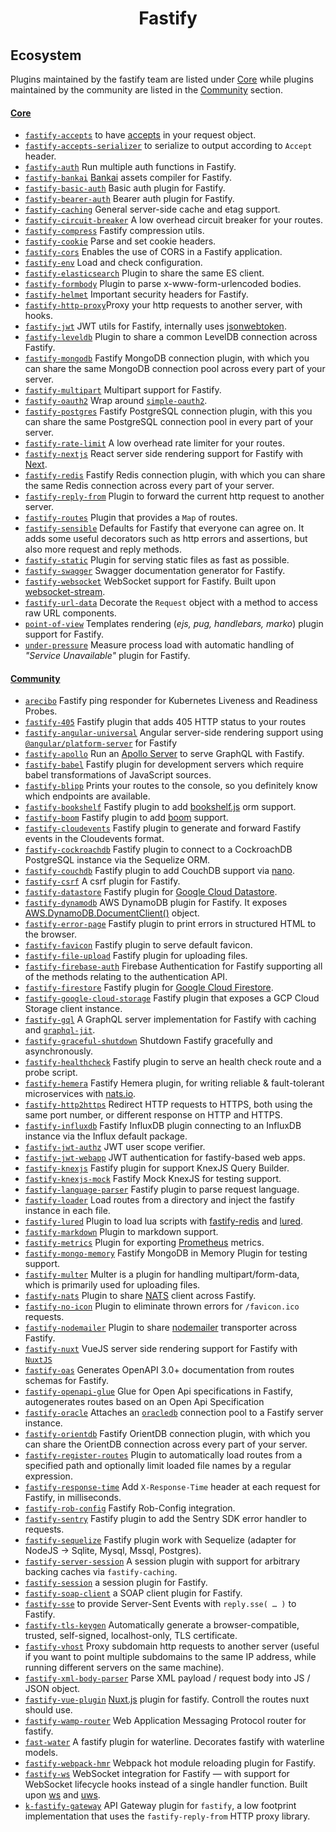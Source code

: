 <h1 align="center">Fastify</h1>

## Ecosystem

Plugins maintained by the fastify team are listed under [Core](#core) while plugins maintained by the community are listed in the [Community](#community) section.

#### [Core](#core)

- [`fastify-accepts`](https://github.com/fastify/fastify-accepts) to have [accepts](https://www.npmjs.com/package/accepts) in your request object.
- [`fastify-accepts-serializer`](https://github.com/fastify/fastify-accepts-serializer) to serialize to output according to `Accept` header.
- [`fastify-auth`](https://github.com/fastify/fastify-auth) Run multiple auth functions in Fastify.
- [`fastify-bankai`](https://github.com/fastify/fastify-bankai) [Bankai](https://github.com/yoshuawuyts/bankai) assets compiler for Fastify.
- [`fastify-basic-auth`](https://github.com/fastify/fastify-basic-auth) Basic auth plugin for Fastify.
- [`fastify-bearer-auth`](https://github.com/fastify/fastify-bearer-auth) Bearer auth plugin for Fastify.
- [`fastify-caching`](https://github.com/fastify/fastify-caching) General server-side cache and etag support.
- [`fastify-circuit-breaker`](https://github.com/fastify/fastify-circuit-breaker) A low overhead circuit breaker for your routes.
- [`fastify-compress`](https://github.com/fastify/fastify-compress) Fastify compression utils.
- [`fastify-cookie`](https://github.com/fastify/fastify-cookie) Parse and set cookie headers.
- [`fastify-cors`](https://github.com/fastify/fastify-cors) Enables the use of CORS in a Fastify application.
- [`fastify-env`](https://github.com/fastify/fastify-env) Load and check configuration.
- [`fastify-elasticsearch`](https://github.com/fastify/fastify-elasticsearch) Plugin to share the same ES client.
- [`fastify-formbody`](https://github.com/fastify/fastify-formbody) Plugin to parse x-www-form-urlencoded bodies.
- [`fastify-helmet`](https://github.com/fastify/fastify-helmet) Important security headers for Fastify.
- [`fastify-http-proxy`](https://github.com/fastify/fastify-http-proxy)Proxy your http requests to another server, with hooks.
- [`fastify-jwt`](https://github.com/fastify/fastify-jwt) JWT utils for Fastify, internally uses [jsonwebtoken](https://github.com/auth0/node-jsonwebtoken).
- [`fastify-leveldb`](https://github.com/fastify/fastify-leveldb) Plugin to share a common LevelDB connection across Fastify.
- [`fastify-mongodb`](https://github.com/fastify/fastify-mongodb) Fastify MongoDB connection plugin, with which you can share the same MongoDB connection pool across every part of your server.
- [`fastify-multipart`](https://github.com/fastify/fastify-multipart) Multipart support for Fastify.
- [`fastify-oauth2`](https://github.com/fastify/fastify-oauth2) Wrap around [`simple-oauth2`](https://github.com/lelylan/simple-oauth2).
- [`fastify-postgres`](https://github.com/fastify/fastify-postgres) Fastify PostgreSQL connection plugin, with this you can share the same PostgreSQL connection pool in every part of your server.
- [`fastify-rate-limit`](https://github.com/fastify/fastify-rate-limit) A low overhead rate limiter for your routes.
- [`fastify-nextjs`](https://github.com/fastify/fastify-nextjs) React server side rendering support for Fastify with [Next](https://github.com/zeit/next.js/).
- [`fastify-redis`](https://github.com/fastify/fastify-redis) Fastify Redis connection plugin, with which you can share the same Redis connection across every part of your server.
- [`fastify-reply-from`](https://github.com/fastify/fastify-reply-from) Plugin to forward the current http request to another server.
- [`fastify-routes`](https://github.com/fastify/fastify-routes) Plugin that provides a `Map` of routes.
- [`fastify-sensible`](https://github.com/fastify/fastify-sensible) Defaults for Fastify that everyone can agree on. It adds some useful decorators such as http errors and assertions, but also more request and reply methods.
- [`fastify-static`](https://github.com/fastify/fastify-static) Plugin for serving static files as fast as possible.
- [`fastify-swagger`](https://github.com/fastify/fastify-swagger) Swagger documentation generator for Fastify.
- [`fastify-websocket`](https://github.com/fastify/fastify-websocket) WebSocket support for Fastify. Built upon [websocket-stream](https://github.com/maxogden/websocket-stream).
- [`fastify-url-data`](https://github.com/fastify/fastify-url-data) Decorate the `Request` object with a method to access raw URL components.
- [`point-of-view`](https://github.com/fastify/point-of-view) Templates rendering (_ejs, pug, handlebars, marko_) plugin support for Fastify.
- [`under-pressure`](https://github.com/fastify/under-pressure) Measure process load with automatic handling of _"Service Unavailable"_ plugin for Fastify.

#### [Community](#community)

- [`arecibo`](https://github.com/nucleode/arecibo) Fastify ping responder for Kubernetes Liveness and Readiness Probes.
- [`fastify-405`](https://github.com/Eomm/fastify-405) Fastify plugin that adds 405 HTTP status to your routes
- [`fastify-angular-universal`](https://github.com/exequiel09/fastify-angular-universal) Angular server-side rendering support using [`@angular/platform-server`](https://github.com/angular/angular/tree/master/packages/platform-server) for Fastify
- [`fastify-apollo`](https://github.com/coopnd/fastify-apollo) Run an [Apollo Server](https://github.com/apollographql/apollo-server) to serve GraphQL with Fastify.
- [`fastify-babel`](https://github.com/cfware/fastify-babel) Fastify plugin for development servers which require babel transformations of JavaScript sources.
- [`fastify-blipp`](https://github.com/PavelPolyakov/fastify-blipp) Prints your routes to the console, so you definitely know which endpoints are available.
- [`fastify-bookshelf`](https://github.com/butlerx/fastify-bookshelfjs) Fastify plugin to add [bookshelf.js](http://bookshelfjs.org/) orm support.
- [`fastify-boom`](https://github.com/jeromemacias/fastify-boom) Fastify plugin to add [boom](https://github.com/hapijs/boom) support.
- [`fastify-cloudevents`](https://github.com/smartiniOnGitHub/fastify-cloudevents) Fastify plugin to generate and forward Fastify events in the Cloudevents format.
- [`fastify-cockroachdb`](https://github.com/alex-ppg/fastify-cockroachdb) Fastify plugin to connect to a CockroachDB PostgreSQL instance via the Sequelize ORM.
- [`fastify-couchdb`](https://github.com/nigelhanlon/fastify-couchdb) Fastify plugin to add CouchDB support via [nano](https://github.com/apache/nano).
- [`fastify-csrf`](https://github.com/Tarang11/fastify-csrf) A csrf plugin for Fastify.
- [`fastify-datastore`](https://github.com/now-ims/now-fastify-datastore) Fastify plugin for [Google Cloud Datastore](https://cloud.google.com/nodejs/docs/reference/datastore/1.4.x/).
- [`fastify-dynamodb`](https://github.com/matrus2/fastify-dynamodb) AWS DynamoDB plugin for Fastify. It exposes [AWS.DynamoDB.DocumentClient()](https://docs.aws.amazon.com/AWSJavaScriptSDK/latest/AWS/DynamoDB/DocumentClient.html) object.
- [`fastify-error-page`](https://github.com/hemerajs/fastify-error-page) Fastify plugin to print errors in structured HTML to the browser.
- [`fastify-favicon`](https://github.com/smartiniOnGitHub/fastify-favicon) Fastify plugin to serve default favicon.
- [`fastify-file-upload`](https://github.com/huangang/fastify-file-upload) Fastify plugin for uploading files.
- [`fastify-firebase-auth`](https://github.com/oxsav/fastify-firebase-auth) Firebase Authentication for Fastify supporting all of the methods relating to the authentication API.
- [`fastify-firestore`](https://github.com/now-ims/fastify-firestore) Fastify plugin for [Google Cloud Firestore](https://cloud.google.com/nodejs/docs/reference/firestore/0.13.x/).
- [`fastify-google-cloud-storage`](https://github.com/carlozamagni/fastify-google-cloud-storage) Fastify plugin that exposes a GCP Cloud Storage client instance.
- [`fastify-gql`](https://github.com/mcollina/fastify-gql) A GraphQL server implementation for Fastify with caching and [`graphql-jit`](https://github.com/ruiaraujo/graphql-jit).
- [`fastify-graceful-shutdown`](https://github.com/hemerajs/fastify-graceful-shutdown) Shutdown Fastify gracefully and asynchronously.
- [`fastify-healthcheck`](https://github.com/smartiniOnGitHub/fastify-healthcheck) Fastify plugin to serve an health check route and a probe script.
- [`fastify-hemera`](https://github.com/hemerajs/fastify-hemera) Fastify Hemera plugin, for writing reliable & fault-tolerant microservices with [nats.io](https://nats.io/).
- [`fastify-http2https`](https://github.com/lolo32/fastify-http2https) Redirect HTTP requests to HTTPS, both using the same port number, or different response on HTTP and HTTPS.
- [`fastify-influxdb`](https://github.com/alex-ppg/fastify-influxdb) Fastify InfluxDB plugin connecting to an InfluxDB instance via the Influx default package.
- [`fastify-jwt-authz`](https://github.com/Ethan-Arrowood/fastify-jwt-authz) JWT user scope verifier.
- [`fastify-jwt-webapp`](https://github.com/charlesread/fastify-jwt-webapp) JWT authentication for fastify-based web apps.
- [`fastify-knexjs`](https://github.com/chapuletta/fastify-knexjs) Fastify plugin for support KnexJS Query Builder.
- [`fastify-knexjs-mock`](https://github.com/chapuletta/fastify-knexjs-mock) Fastify Mock KnexJS for testing support.
- [`fastify-language-parser`](https://github.com/lependu/fastify-language-parser) Fastify plugin to parse request language.
- [`fastify-loader`](https://github.com/TheNoim/fastify-loader) Load routes from a directory and inject the fastify instance in each file.
- [`fastify-lured`](https://github.com/lependu/fastify-lured) Plugin to load lua scripts with [fastify-redis](https://github.com/fastify/fastify-redis) and [lured](https://github.com/enobufs/lured).
- [`fastify-markdown`](https://github.com/freezestudio/fastify-markdown) Plugin to markdown support.
- [`fastify-metrics`](https://gitlab.com/m03geek/fastify-metrics) Plugin for exporting [Prometheus](https://prometheus.io) metrics.
- [`fastify-mongo-memory`](https://github.com/chapuletta/fastify-mongo-memory) Fastify MongoDB in Memory Plugin for testing support.
- [`fastify-multer`](https://github.com/fox1t/multer) Multer is a plugin for handling multipart/form-data, which is primarily used for uploading files.
- [`fastify-nats`](https://github.com/mahmed8003/fastify-nats) Plugin to share [NATS](http://nats.io) client across Fastify.
- [`fastify-no-icon`](https://github.com/jsumners/fastify-no-icon) Plugin to eliminate thrown errors for `/favicon.ico` requests.
- [`fastify-nodemailer`](https://github.com/lependu/fastify-nodemailer) Plugin to share [nodemailer](http://nodemailer.com) transporter across Fastify.
- [`fastify-nuxt`](https://github.com/lyquocnam/fastify-nuxt) VueJS server side rendering support for Fastify with [`NuxtJS`](https://nuxtjs.org/)
- [`fastify-oas`](https://gitlab.com/m03geek/fastify-oas) Generates OpenAPI 3.0+ documentation from routes schemas for Fastify.
- [`fastify-openapi-glue`](https://github.com/seriousme/fastify-openapi-glue) Glue for Open Api specifications in Fastify, autogenerates routes based on an Open Api Specification
- [`fastify-oracle`](https://github.com/cemremengu/fastify-oracle) Attaches an [`oracledb`](https://github.com/oracle/node-oracledb) connection pool to a Fastify server instance.
- [`fastify-orientdb`](https://github.com/mahmed8003/fastify-orientdb) Fastify OrientDB connection plugin, with which you can share the OrientDB connection across every part of your server.
- [`fastify-register-routes`](https://github.com/israeleriston/fastify-register-routes) Plugin to automatically load routes from a specified path and optionally limit loaded file names by a regular expression.
- [`fastify-response-time`](https://github.com/lolo32/fastify-response-time) Add `X-Response-Time` header at each request for Fastify, in milliseconds.
- [`fastify-rob-config`](https://github.com/jeromemacias/fastify-rob-config) Fastify Rob-Config integration.
- [`fastify-sentry`](https://github.com/alex-ppg/fastify-sentry) Fastify plugin to add the Sentry SDK error handler to requests.
- [`fastify-sequelize`](https://github.com/lyquocnam/fastify-sequelize) Fastify plugin work with Sequelize (adapter for NodeJS -> Sqlite, Mysql, Mssql, Postgres).
- [`fastify-server-session`](https://github.com/jsumners/fastify-server-session) A session plugin with support for arbitrary backing caches via `fastify-caching`.
- [`fastify-session`](https://github.com/SerayaEryn/fastify-session) a session plugin for Fastify.
- [`fastify-soap-client`](https://github.com/fastify/fastify-soap-client) a SOAP client plugin for Fastify.
- [`fastify-sse`](https://github.com/lolo32/fastify-sse) to provide Server-Sent Events with `reply.sse( … )` to Fastify.
- [`fastify-tls-keygen`](https://gitlab.com/sebdeckers/fastify-tls-keygen) Automatically generate a browser-compatible, trusted, self-signed, localhost-only, TLS certificate.
- [`fastify-vhost`](https://github.com/patrickpissurno/fastify-vhost) Proxy subdomain http requests to another server (useful if you want to point multiple subdomains to the same IP address, while running different servers on the same machine).
- [`fastify-xml-body-parser`](https://github.com/NaturalIntelligence/fastify-xml-body-parser) Parse XML payload / request body into JS / JSON object.
- [`fastify-vue-plugin`](https://github.com/TheNoim/fastify-vue) [Nuxt.js](https://nuxtjs.org) plugin for fastify. Controll the routes nuxt should use.
- [`fastify-wamp-router`](https://github.com/lependu/fastify-wamp-router) Web Application Messaging Protocol router for fastify.
- [`fast-water`](https://github.com/tswayne/fast-water) A fastify plugin for waterline. Decorates fastify with waterline models.
- [`fastify-webpack-hmr`](https://github.com/lependu/fastify-webpack-hmr) Webpack hot module reloading plugin for Fastify.
- [`fastify-ws`](https://github.com/gj/fastify-ws) WebSocket integration for Fastify — with support for WebSocket lifecycle hooks instead of a single handler function. Built upon [ws](https://github.com/websockets/ws) and [uws](https://github.com/uNetworking/bindings/tree/master/nodejs).
- [`k-fastify-gateway`](https://github.com/jkyberneees/fastify-gateway) API Gateway plugin for `fastify`, a low footprint implementation that uses the `fastify-reply-from` HTTP proxy library.
